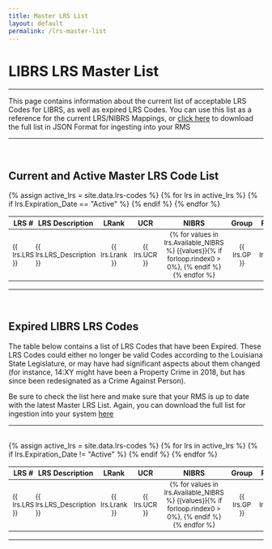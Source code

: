 ```yaml
---
title: Master LRS List
layout: default
permalink: /lrs-master-list
---
```


# LIBRS LRS Master List
____

This page contains information about the current list of acceptable LRS Codes for LIBRS, as well as expired LRS Codes. You can use this list as a reference for the current LRS/NIBRS Mappings, or [click here](https://github.com/teisdbr/winlibrs-docs/blob/master/_data/lrs-codes.json) to download the full list in JSON Format for ingesting into your RMS

____

<br>

## Current and Active Master LRS Code List

<table>
<thead style="font-size: 14px;">
	<tr>
		<th style="padding-left: 8px; padding-right:3px;">LRS #</th>
		<th style="padding-left: 0px; padding-right:3px;">LRS Description</th>
		<th style="text-align: center;">LRank</th>
		<th style="text-align: center;">UCR</th>
		<th style="text-align: center;">NIBRS</th>
		<th style="text-align: center;">Group</th>
		<th style="text-align: center;">Part</th>
        <th style="text-align: center; white-space: nowrap">1A Index</th>
        <th style="text-align: center; white-space: nowrap">Index Class</th>
        <th style="text-align: center; white-space: nowrap">UCR Index</th>
        <th style="text-align: center; white-space: nowrap">LIBRS Index</th>
	</tr>
    </thead>
    <tbody style="font-size: 13px;">
{% assign active_lrs = site.data.lrs-codes %}
{% for lrs in active_lrs %}
{% if lrs.Expiration_Date == "Active" %}
	<tr>
		<td style="padding-left: 8px; padding-right:3px;">{{ lrs.LRS }}</td>
		<td style="padding-left: 0px; padding-right:3px;">{{ lrs.LRS_Description }}</td>
		<td style="text-align: center;">{{ lrs.Lrank }}</td>
		<td style="text-align: center;">{{ lrs.UCR }}</td>         
        <td style="text-align: center; min-width: 120px;">{% for values in lrs.Available_NIBRS %}
		        {{values}}{% if forloop.rindex0 > 0%}, {% endif %}
            {% endfor %}</td>
        <td style="text-align: center;">{{ lrs.GP }}</td>
        <td style="text-align: center;">{{ lrs.PT }}</td>
        <td style="text-align: center;">{{ lrs.OneA_Index }}</td>
        <td style="text-align: center; white-space: nowrap">{{ lrs.Index_Class }}</td>
        <td style="text-align: center; white-space: nowrap">{{ lrs.UCR_Index }}</td>
        <td style="text-align: center; white-space: nowrap">{{ lrs.LIBRS_Index }}</td>
    </tr>
    {% endif %}
{% endfor %}
</tbody>
</table>

___

<br>

## Expired LIBRS LRS Codes

The table below contains a list of LRS Codes that have been Expired. These LRS Codes could either no longer be valid Codes according to the Louisiana State Legislature, or may have had significant aspects about them changed (for instance, 14:XY might have been a Property Crime in 2018, but has since been redesignated as a Crime Against Person). 

Be sure to check the list here and make sure that your RMS is up to date with the latest Master LRS List. Again, you can download the full list for ingestion into your system [here](https://github.com/teisdbr/winlibrs-docs/blob/master/_data/lrs-codes.json)

____

<br>


<table>
<thead  style="font-size: 14px;">
	<tr>
		<th style="padding-left: 8px; padding-right:3px;">LRS #</th>
		<th style="padding-left: 0px; padding-right:3px;">LRS Description</th>
		<th style="text-align: center;">LRank</th>
		<th style="text-align: center;">UCR</th>
		<th style="text-align: center;">NIBRS</th>
		<th style="text-align: center;">Group</th>
		<th style="text-align: center;">Part</th>
        <th style="text-align: center; white-space: nowrap">1A Index</th>
        <th style="text-align: center; white-space: nowrap">Index Class</th>
        <th style="text-align: center; white-space: nowrap">UCR Index</th>
        <th style="text-align: center; white-space: nowrap">LIBRS Index</th>
        <th>Date Expired</th>
	</tr>
    </thead>
    <tbody style="font-size: 13px;">
{% assign active_lrs = site.data.lrs-codes %}
{% for lrs in active_lrs %}
{% if lrs.Expiration_Date != "Active" %}
	<tr>
		<td style="padding-left: 8px; padding-right:3px;">{{ lrs.LRS }}</td>
		<td style="padding-left: 0px; padding-right:3px;">{{ lrs.LRS_Description }}</td>
		<td style="text-align: center;">{{ lrs.Lrank }}</td>
		<td style="text-align: center;">{{ lrs.UCR }}</td>         
        <td style="text-align: center; min-width: 120px;">{% for values in lrs.Available_NIBRS %}
		        {{values}}{% if forloop.rindex0 > 0%}, {% endif %}
            {% endfor %}</td>
        <td style="text-align: center;">{{ lrs.GP }}</td>
        <td style="text-align: center;">{{ lrs.PT }}</td>
        <td style="text-align: center; white-space: nowrap">{{ lrs.OneA_Index }}</td>
        <td style="text-align: center; white-space: nowrap">{{ lrs.Index_Class }}</td>
        <td style="text-align: center; white-space: nowrap">{{ lrs.UCR_Index }}</td>
        <td style="text-align: center; white-space: nowrap">{{ lrs.LIBRS_Index }}</td>
        <td>{{ lrs.Expiration_Date }}</td>
    </tr>
    {% endif %}
{% endfor %}
</tbody>
</table>

____

<br>